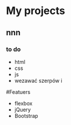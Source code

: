 # My projects
## nnn
###  to do 
- html
- css
- js
- wezawać szerpów i 

#Featuers
- flexbox
- jQuery
- Bootstrap

